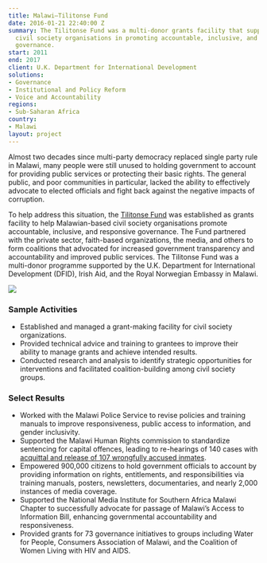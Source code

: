 ```yaml
---
title: Malawi—Tilitonse Fund
date: 2016-01-21 22:40:00 Z
summary: The Tilitonse Fund was a multi-donor grants facility that supported Malawian-based
  civil society organisations in promoting accountable, inclusive, and responsive
  governance.
start: 2011
end: 2017
client: U.K. Department for International Development
solutions:
- Governance
- Institutional and Policy Reform
- Voice and Accountability
regions:
- Sub-Saharan Africa
country:
- Malawi
layout: project
---
```


Almost two decades since multi-party democracy replaced single party rule in Malawi, many people were still unused to holding government to account for providing public services or protecting their basic rights. The general public, and poor communities in particular, lacked the ability to effectively advocate to elected officials and fight back against the negative impacts of corruption.

To help address this situation, the [Tilitonse Fund](http://tilitonsefund.org/) was established as grants facility to help Malawian-based civil society organisations promote accountable, inclusive, and responsive governance. The Fund partnered with the private sector, faith-based organizations, the media, and others to form coalitions that advocated for increased government transparency and accountability and improved public services. The Tilitonse Fund was a multi-donor programme supported by the U.K. Department for International Development (DFID), Irish Aid, and the Royal Norwegian Embassy in Malawi.

![](https://assetify-dai.com/projects/MalawiHTSPE.jpg)

### Sample Activities

* Established and managed a grant-making facility for civil society organizations.
* Provided technical advice and training to grantees to improve their ability to manage grants and achieve intended results.
* Conducted research and analysis to identify strategic opportunities for interventions and facilitated coalition-building among civil society groups.

### Select Results

* Worked with the Malawi Police Service to revise policies and training manuals to improve responsiveness, public access to information, and gender inclusivity.
* Supported the Malawi Human Rights commission to standardize sentencing for capital offences, leading to re-hearings of 140 cases with [acquittal and release of 107 wrongfully accused inmates](http://dai-global-developments.com/articles/spurring-the-malawi-judiciary-to-rehear-death-sentence-cases-free-prisoners-unjustly-held/?utm_source=daidotcom).
* Empowered 900,000 citizens to hold government officials to account by providing information on rights, entitlements, and responsibilities via training manuals, posters, newsletters, documentaries, and nearly 2,000 instances of media coverage.
* Supported the National Media Institute for Southern Africa Malawi Chapter to successfully advocate for passage of Malawi’s Access to Information Bill, enhancing governmental accountability and responsiveness.
* Provided grants for 73 governance initiatives to groups including Water for People, Consumers Association of Malawi, and the Coalition of Women Living with HIV and AIDS.